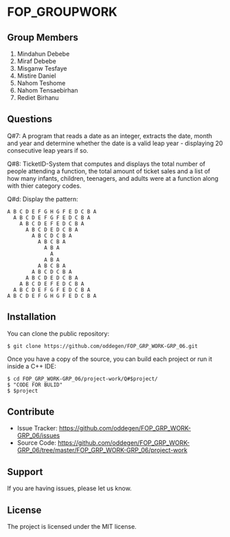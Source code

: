 # FOP_GROUPWORK

Group Members
-------------
1. Mindahun Debebe
2. Miraf Debebe
3. Misganw Tesfaye
4. Mistire Daniel
5. Nahom Teshome
6. Nahom Tensaebirhan
7. Rediet Birhanu

Questions
------------

Q\#7: A program that reads a date as an integer, extracts the date, month and year and determine whether the date is a valid leap year - displaying 20 consecutive leap years if so.  

Q\#8: TicketID-System that computes and displays the total number of people attending a function, the total amount of ticket sales and a list of how many infants, children, teenagers, and adults were at a function along with thier category codes.  

Q\#d: Display the pattern:
```
A B C D E F G H G F E D C B A
  A B C D E F G F E D C B A
    A B C D E F E D C B A
      A B C D E D C B A
        A B C D C B A
          A B C B A
            A B A
              A
            A B A
          A B C B A
        A B C D C B A
      A B C D E D C B A
    A B C D E F E D C B A
  A B C D E F G F E D C B A
A B C D E F G H G F E D C B A
```
Installation
------------

You can clone the public repository:

```console
$ git clone https://github.com/oddegen/FOP_GRP_WORK-GRP_06.git
```
Once you have a copy of the source, you can build each project or run it inside a C++ IDE:

```console
$ cd FOP_GRP_WORK-GRP_06/project-work/Q#$project/
$ "CODE FOR BULID"
$ $project
```

Contribute
----------

- Issue Tracker: https://github.com/oddegen/FOP_GRP_WORK-GRP_06/issues
- Source Code: https://github.com/oddegen/FOP_GRP_WORK-GRP_06/tree/master/FOP_GRP_WORK-GRP_06/project-work

Support
-------

If you are having issues, please let us know.

License
-------

The project is licensed under the MIT license.
